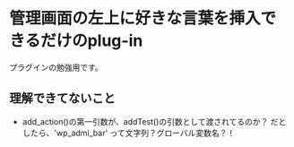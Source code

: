 # 管理画面の左上に好きな言葉を挿入できるだけのplug-in
プラグインの勉強用です。

## 理解できてないこと
 - add_action()の第一引数が、addTest()の引数として渡されてるのか？
   だとしたら、'wp_admi_bar' って文字列？グローバル変数名？！
